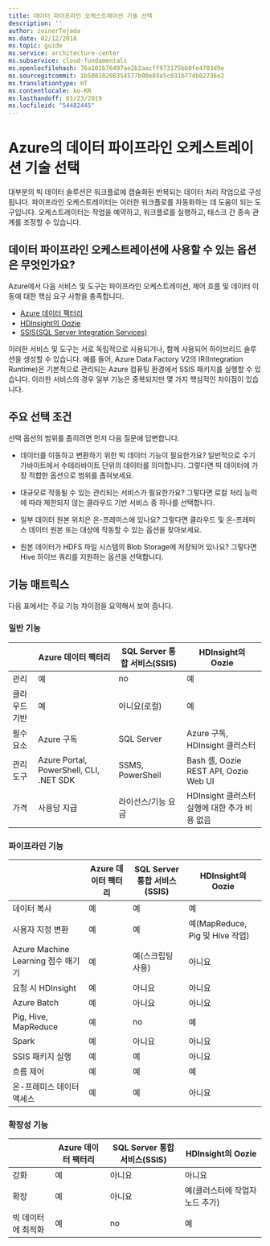 ```yaml
---
title: 데이터 파이프라인 오케스트레이션 기술 선택
description: ''
author: zoinerTejada
ms.date: 02/12/2018
ms.topic: guide
ms.service: architecture-center
ms.subservice: cloud-fundamentals
ms.openlocfilehash: 76a101b76497ae2b2aacff973175bb0fe4703d9e
ms.sourcegitcommit: 1b50810208354577b00e89e5c031b774b02736e2
ms.translationtype: HT
ms.contentlocale: ko-KR
ms.lasthandoff: 01/23/2019
ms.locfileid: "54482445"
---
```

# <a name="choosing-a-data-pipeline-orchestration-technology-in-azure"></a>Azure의 데이터 파이프라인 오케스트레이션 기술 선택

대부분의 빅 데이터 솔루션은 워크플로에 캡슐화된 반복되는 데이터 처리 작업으로 구성됩니다. 파이프라인 오케스트레이터는 이러한 워크플로를 자동화하는 데 도움이 되는 도구입니다. 오케스트레이터는 작업을 예약하고, 워크플로를 실행하고, 태스크 간 종속 관계를 조정할 수 있습니다.

## <a name="what-are-your-options-for-data-pipeline-orchestration"></a>데이터 파이프라인 오케스트레이션에 사용할 수 있는 옵션은 무엇인가요?

Azure에서 다음 서비스 및 도구는 파이프라인 오케스트레이션, 제어 흐름 및 데이터 이동에 대한 핵심 요구 사항을 충족합니다.

- [Azure 데이터 팩터리](/azure/data-factory/)
- [HDInsight의 Oozie](/azure/hdinsight/hdinsight-use-oozie-linux-mac)
- [SSIS(SQL Server Integration Services)](/sql/integration-services/sql-server-integration-services)

이러한 서비스 및 도구는 서로 독립적으로 사용되거나, 함께 사용되어 하이브리드 솔루션을 생성할 수 있습니다. 예를 들어, Azure Data Factory V2의 IR(Integration Runtime)은 기본적으로 관리되는 Azure 컴퓨팅 환경에서 SSIS 패키지를 실행할 수 있습니다. 이러한 서비스의 경우 일부 기능은 중복되지만 몇 가지 핵심적인 차이점이 있습니다.

## <a name="key-selection-criteria"></a>주요 선택 조건

선택 옵션의 범위를 좁히려면 먼저 다음 질문에 답변합니다.

- 데이터를 이동하고 변환하기 위한 빅 데이터 기능이 필요한가요? 일반적으로 수기가바이트에서 수테라바이트 단위의 데이터를 의미합니다. 그렇다면 빅 데이터에 가장 적합한 옵션으로 범위를 좁혀보세요.

- 대규모로 작동될 수 있는 관리되는 서비스가 필요한가요? 그렇다면 로컬 처리 능력에 따라 제한되지 않는 클라우드 기반 서비스 중 하나를 선택합니다.

- 일부 데이터 원본 위치은 온-프레미스에 있나요? 그렇다면 클라우드 및 온-프레미스 데이터 원본 또는 대상에 작동할 수 있는 옵션을 찾아보세요.

- 원본 데이터가 HDFS 파일 시스템의 Blob Storage에 저장되어 있나요? 그렇다면 Hive 하이브 쿼리를 지원하는 옵션을 선택합니다.

## <a name="capability-matrix"></a>기능 매트릭스

다음 표에서는 주요 기능 차이점을 요약해서 보여 줍니다.

### <a name="general-capabilities"></a>일반 기능

| | Azure 데이터 팩터리 | SQL Server 통합 서비스(SSIS) | HDInsight의 Oozie
| --- | --- | --- | --- |
| 관리 | 예 | no | 예 |
| 클라우드 기반 | 예 | 아니요(로컬) | 예 |
| 필수 요소 | Azure 구독 | SQL Server  | Azure 구독, HDInsight 클러스터 |
| 관리 도구 | Azure Portal, PowerShell, CLI, .NET SDK | SSMS, PowerShell | Bash 셸, Oozie REST API, Oozie Web UI |
| 가격 | 사용당 지급 | 라이선스/기능 요금 | HDInsight 클러스터 실행에 대한 추가 비용 없음 |

### <a name="pipeline-capabilities"></a>파이프라인 기능

| | Azure 데이터 팩터리 | SQL Server 통합 서비스(SSIS) | HDInsight의 Oozie
| --- | --- | --- | --- |
| 데이터 복사 | 예 | 예 | 예 |
| 사용자 지정 변환 | 예 | 예 | 예(MapReduce, Pig 및 Hive 작업) |
| Azure Machine Learning 점수 매기기 | 예 | 예(스크립팅 사용) | 아니요 |
| 요청 시 HDInsight | 예 | 아니요 | 아니요 |
| Azure Batch | 예 | 아니요 | 아니요 |
| Pig, Hive, MapReduce | 예 | no | 예 |
| Spark | 예 | 아니요 | 아니요 |
| SSIS 패키지 실행 | 예 | 예 | 아니요 |
| 흐름 제어 | 예 | 예 | 예 |
| 온-프레미스 데이터 액세스 | 예 | 예 | 아니요 |

### <a name="scalability-capabilities"></a>확장성 기능

| | Azure 데이터 팩터리 | SQL Server 통합 서비스(SSIS) | HDInsight의 Oozie
| --- | --- | --- | --- |
| 강화 | 예 | 아니요 | 아니요 |
| 확장 | 예 | 아니요 | 예(클러스터에 작업자 노드 추가) |
| 빅 데이터에 최적화 | 예 | no | 예 |

